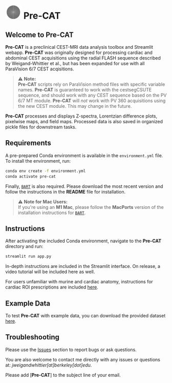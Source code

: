 # <img src="https://github.com/jweigandwhittier/Pre-CAT/blob/main/custom/icons/ksp.png" width="50"> Pre-CAT

## Welcome to Pre-CAT 

**Pre-CAT** is a preclinical CEST-MRI data analysis toolbox and Streamlit webapp. **Pre-CAT** was originally designed for processing cardiac and abdominal CEST acquisitions using the radial FLASH sequence described by Weigand-Whittier et al., but has been expanded for use with all ParaVision 6/7 CEST acqisitions.

> ⚠ **Note:**  
> **Pre-CAT** scripts rely on ParaVision method files with specific variable names. **Pre-CAT** is guaranteed to work with the cestsegCSUTE sequence, and should work with any CEST sequence based on the PV 6/7 MT module. **Pre-CAT** will *not* work with PV 360 acquisitions using the new CEST module. This may change in the future.

**Pre-CAT** processes and displays Z-spectra, Lorentzian difference plots, pixelwise maps, and field maps. Processed data is also saved in organized pickle files for downstream tasks.

## Requirements

A pre-prepared Conda environment is available in the `environment.yml` file. To install the environment, run:

```sh
conda env create -f environment.yml
conda activate pre-cat
```

Finally, [`BART`](https://mrirecon.github.io/bart/) is also required. Please download the most recent version and follow the instructions in the **README** file for installation.

> ⚠ **Note for Mac Users:**  
> If you're using an **M1 Mac**, please follow the **MacPorts** version of the installation instructions for [`BART`](https://mrirecon.github.io/bart/).

## Instructions

After activating the included Conda environment, navigate to the **Pre-CAT** directory and run:

```sh
streamlit run app.py
```

In-depth instructions are included in the Streamlit interface. On release, a video tutorial will be included here as well. 

For users unfamiliar with murine and cardiac anatomy, instructions for cardiac ROI prescriptions are included [here](https://github.com/jweigandwhittier/Pre-CAT/blob/main/instructions/cardiac_rois.pdf).

## Example Data

To test **Pre-CAT** with example data, you can download the provided dataset [here](https://doi.org/10.6084/m9.figshare.26112346).

## Troubleshooting 

Please use the [Issues](https://github.com/jweigandwhittier/Pre-CAT/issues) section to report bugs or ask questions.

You are also welcome to contact me directly with any issues or questions at: *jweigandwhittier[at]berkeley[dot]edu*. 

Please add [**Pre-CAT**] to the subject line of your email.
